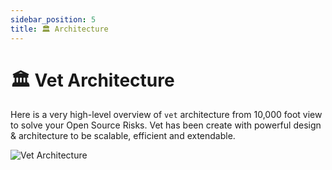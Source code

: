 ```yaml
---
sidebar_position: 5
title: 🏛️ Architecture
---
```


# 🏛️ Vet Architecture

Here is a very high-level overview of `vet` architecture from 10,000 foot view to solve your Open Source Risks. Vet has been create with powerful design & architecture to be scalable, efficient and extendable.

![Vet Architecture](/img/vet/vet-architecture.png)
